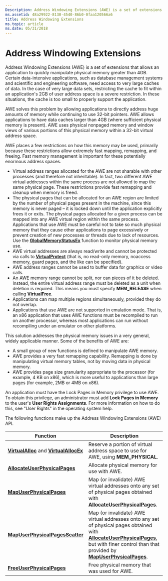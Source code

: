 ```yaml
---
Description: Address Windowing Extensions (AWE) is a set of extensions that allows an application to quickly manipulate physical memory greater than 4GB.
ms.assetid: 48a29922-8130-4540-86b0-0faa120566a6
title: Address Windowing Extensions
ms.topic: article
ms.date: 05/31/2018
---
```


# Address Windowing Extensions

Address Windowing Extensions (AWE) is a set of extensions that allows an application to quickly manipulate physical memory greater than 4GB. Certain data-intensive applications, such as database management systems and scientific and engineering software, need access to very large caches of data. In the case of very large data sets, restricting the cache to fit within an application's 2GB of user address space is a severe restriction. In these situations, the cache is too small to properly support the application.

AWE solves this problem by allowing applications to directly address huge amounts of memory while continuing to use 32-bit pointers. AWE allows applications to have data caches larger than 4GB (where sufficient physical memory is present). AWE uses physical nonpaged memory and window views of various portions of this physical memory within a 32-bit virtual address space.

AWE places a few restrictions on how this memory may be used, primarily because these restrictions allow extremely fast mapping, remapping, and freeing. Fast memory management is important for these potentially enormous address spaces.

-   Virtual address ranges allocated for the AWE are not sharable with other processes (and therefore not inheritable). In fact, two different AWE virtual addresses within the same process are not allowed to map the same physical page. These restrictions provide fast remapping and cleanup when memory is freed.
-   The physical pages that can be allocated for an AWE region are limited by the number of physical pages present in the machine, since this memory is never paged – it is locked down until the application explicitly frees it or exits. The physical pages allocated for a given process can be mapped into any AWE virtual region within the same process. Applications that use AWE must be careful not to take so much physical memory that they cause other applications to page excessively or prevent creation of new processes or threads due to lack of resources. Use the [**GlobalMemoryStatusEx**](https://msdn.microsoft.com/library/Aa366589(v=VS.85).aspx) function to monitor physical memory use.
-   AWE virtual addresses are always read/write and cannot be protected via calls to [**VirtualProtect**](https://msdn.microsoft.com/library/Aa366898(v=VS.85).aspx) (that is, no read-only memory, noaccess memory, guard pages, and the like can be specified).
-   AWE address ranges cannot be used to buffer data for graphics or video calls.
-   An AWE memory range cannot be split, nor can pieces of it be deleted. Instead, the entire virtual address range must be deleted as a unit when deletion is required. This means you must specify **MEM\_RELEASE** when calling [**VirtualFree**](https://msdn.microsoft.com/library/Aa366892(v=VS.85).aspx).
-   Applications can map multiple regions simultaneously, provided they do not overlap.
-   Applications that use AWE are not supported in emulation mode. That is, an x86 application that uses AWE functions must be recompiled to run on another processor, whereas most applications can run without recompiling under an emulator on other platforms.

This solution addresses the physical memory issues in a very general, widely applicable manner. Some of the benefits of AWE are:

-   A small group of new functions is defined to manipulate AWE memory.
-   AWE provides a very fast remapping capability. Remapping is done by manipulating virtual memory tables, not by moving data in physical memory.
-   AWE provides page size granularity appropriate to the processor (for example, 4 KB on x86), which is more useful to applications than large pages (for example, 2MB or 4MB on x86).

An application must have the Lock Pages in Memory privilege to use AWE. To obtain this privilege, an administrator must add **Lock Pages in Memory** to the user's **User Rights Assignments**. For more information on how to do this, see "User Rights" in the operating system help.

The following functions make up the Address Windowing Extensions (AWE) API.



| Function                                                                          | Description                                                                                                                                                                                                                                               |
|-----------------------------------------------------------------------------------|-----------------------------------------------------------------------------------------------------------------------------------------------------------------------------------------------------------------------------------------------------------|
| [**VirtualAlloc**](https://msdn.microsoft.com/library/Aa366887(v=VS.85).aspx) and [**VirtualAllocEx**](https://msdn.microsoft.com/library/Aa366890(v=VS.85).aspx) | Reserve a portion of virtual address space to use for AWE, using **MEM\_PHYSICAL**.                                                                                                                                                                       |
| [**AllocateUserPhysicalPages**](https://msdn.microsoft.com/library/Aa366528(v=VS.85).aspx)                    | Allocate physical memory for use with AWE.                                                                                                                                                                                                                |
| [**MapUserPhysicalPages**](https://msdn.microsoft.com/library/Aa366753(v=VS.85).aspx)                              | Map (or invalidate) AWE virtual addresses onto any set of physical pages obtained with [**AllocateUserPhysicalPages**](https://msdn.microsoft.com/library/Aa366528(v=VS.85).aspx).                                                                                                    |
| [**MapUserPhysicalPagesScatter**](/windows/desktop/api/WinBase/nf-winbase-mapuserphysicalpagesscatter)                | Map (or invalidate) AWE virtual addresses onto any set of physical pages obtained with [**AllocateUserPhysicalPages**](https://msdn.microsoft.com/library/Aa366528(v=VS.85).aspx), but with finer control than that provided by [**MapUserPhysicalPages**](https://msdn.microsoft.com/library/Aa366753(v=VS.85).aspx). |
| [**FreeUserPhysicalPages**](https://msdn.microsoft.com/library/Aa366566(v=VS.85).aspx)                            | Free physical memory that was used for AWE.                                                                                                                                                                                                               |



 

 

 



